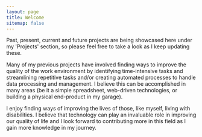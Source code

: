 ```yaml
---
layout: page
title: Welcome
sitemap: false
---
```

Past, present, current and future projects are being showcased here under my 'Projects' section, so please feel free to take a look as I keep updating these.

Many of my previous projects have involved finding ways to improve the quality of the work environment by identifying time-intensive tasks and streamlining repetitive tasks and/or creating automated processes to handle data processing and management. I believe this can be accomplished in many areas (be it a simple spreadsheet, web-driven technologies, or building a physical end-product in my garage).

I enjoy finding ways of improving the lives of those, like myself, living with disabilities. I believe that technology can play an invaluable role in improving our quality of life and I look forward to contributing more in this field as I gain more knowledge in my journey.
